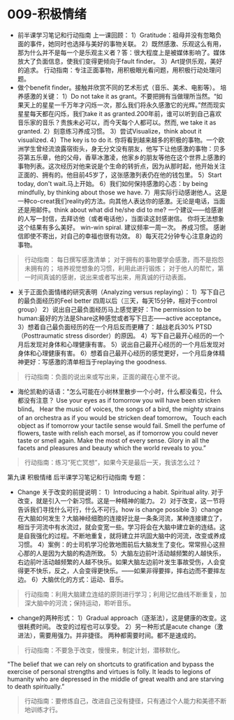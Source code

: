 # 009-积极情绪
- 前半课学习笔记和行动指南 上一课回顾： 
1）Gratitude：祖母并没有忽略负面的事件，她同时也选择与美好的事物关联。 
2）既然感激、乐观这么有用，那为什么并不是每一个是乐观主义者？答：很大程度上是被媒体影响了。媒体放大了负面信息，使我们变得更倾向于fault finder。 
3）Art提供乐观，美好的追求。 行动指南：专注正面事物，用积极眼光看问题，用积极行动处理问题。
- 做个benefit finder。接触并欣赏不同的艺术形式（音乐、美术、电影等）。 培养感激的关键： 
1）Do not take it as grant。不要把拥有当做理所当然。“如果天上的星星一千万年才闪烁一次，那么我们将永久感激它的光辉。”然而现实星星每天都在闪烁，我们take it as granted.200年前，谁可以听到自己喜欢音乐家的音乐？贵族未必可以，而今天每个人都可以。然而, we take it as granted. 
2）刻意练习养成习惯。 
3）尝试Visualize，think about it visualized.
4）The key is to do it. 你将看到越来越多的积极的事物。一个欧洲学生曾经流浪露宿街头，身无分文没有朋友，他写下让他感激的事物：贝多芬第五乐章，他的父母，香草冰激凌，他家乡的朋友等他在这个世界上感激的事物列表。这次经历对他来说是个生命的转折点，因为从那时起，他开始关注正面的、拥有的。他目前45岁了，这张感激列表仍在他的钱包里。 
5）Start today, don't wait.马上开始。 
6）我们如何保持感激的心态：by being mindfully, by thinking about those we have. 
7）用实际行动感谢他人。这是一种co-creat我们reality的方法。向其他人表达你的感激。无论是电话，当面还是用邮件。think about what did he/she did to me? 
一个建议——给感谢的人写一封信，去拜访他（或者电话他），当面读这封感谢信。
你将无法想象这个结果有多么美好。
win-win spiral.
建议频率一周一次。
养成习惯。
感谢信即使不寄出，对自己的幸福也很有功效。 
8）每天花2分钟专心注意身边的事物。 
> 行动指南：
> 每日撰写感激清单；
> 对于拥有的事物要学会感激，而不是抱怨未拥有的；
> 培养视觉想象的习惯，利用此进行锻炼；
> 对于他人的帮忙，第一时间真诚的感谢，说出来或者写出来，用真诚的行动表面。 
- 关于正面负面情绪的研究表明（Analyzing versus replaying）：
 1）写下自己的最负面经历的Feel better 四周以后（三天，每天15分钟，相对于control group） 
 2）说出自己最负面经历马上感觉更好：The permission to be human:最好的方法是Share这种感觉或者写下日志——active acceptance。
 3）想着自己最负面经历的在一个月后反而更糟了：越战老兵30% PTSD（Posttraumatic stress disorder）的原因。 
 4）写下自己最开心经历的一个月后发现对身体和心理健康有害。
 5）说出自己最开心经历的一个月后发现对身体和心理健康有害。 
 6）想着自己最开心经历的感觉更好，一个月后身体精神更好：写感激的清单相当于replaying the goodness.
 > 行动指南：负面的说出来或写出来，正面的藏在心里不说。 
 - 海伦凯勒的话语："怎么可能在小树林里散步一个小时，什么都没看见，什么都没有注意？
 Use your eyes as if tomorrow you will have been stricken blind。
 Hear the music of voices, the songs of a bird, the mighty strains of an orchestra as if you would be stricken deaf tomorrow。
 Touch each object as if tomorrow your tactile sense would fail. 
 Smell the perfume of flowers, taste with relish each morsel, as if tomorrow you could never taste or smell again. 
 Make the most of every sense. 
 Glory in all the facets and pleasures and beauty which the world reveals to you.” 
> 行动指南：练习“死亡冥想”，如果今天是最后一天，我该怎么过？


第九课 积极情绪 
后半课学习笔记和行动指南 专题：
- Change 关于改变的前提说明： 
1）Introducing a habit. Spiritual ality. 对于改变，就是引入一个新习惯。这是一种精神的能力。 
2）对于改变，这一节将告诉我们寻找什么可行，什么不可行。how is change possible 
3）change在大脑如何发生？大脑神经细胞的连接好比是一条条河流，某种连接建立了，相当于河流中有水流过，就会变宽一些。学习将会在大脑中建立新的连结。这是自我强化的过程。不断地重复，就将建立并巩固大脑中的河流，改变或养成习惯。 
4）案例：的士司机学习伦敦地图前后大脑发生了变化。常常担心这担心那的人是因为大脑的构造所致。 
5）大脑左边前叶活动越频繁的人越快乐，右边前叶活动越频繁的人越不快乐。如果大脑左边前叶发生事故受伤，人会变得更不快乐，反之，人会变得更快乐。——如果非得要摔，摔右边而不要摔左边。
6）大脑优化的方式：运动、音乐。 
> 行动指南：利用大脑建立连结的原则进行学习；利用记忆曲线不断重复，加深大脑中的河流；保持运动，聆听音乐。 
- change的两种形式： 
1）Gradual approach（逐渐法），这是健康的改变。这很耗费时间。 改变的过程也可以享受。
2）另一种形式是acute change（激进法），需要用强力。并非捷径。
两种都需要时间。都不是速成的。 
> 行动指南：不要急于改变，慢慢来，制定计划，潜移默化。 

"The belief that we can rely on shortcuts to gratification and bypass the exercise of personal strengths and virtues is folly. It leads to legions of humanity who are depressed in the middle of great wealth and are starving to death spiritually.” 
> 行动指南：要修炼自己，改进自己没有捷径，只有通过个人能力和美德不断地训练才行。